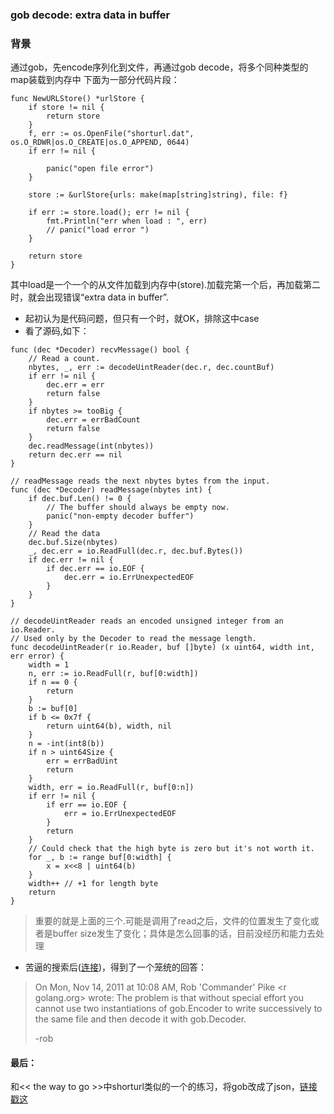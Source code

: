 ### gob decode: extra data in buffer
### 背景
通过gob，先encode序列化到文件，再通过gob decode，将多个同种类型的map装载到内存中
下面为一部分代码片段：
```
func NewURLStore() *urlStore {
	if store != nil {
		return store
	}
	f, err := os.OpenFile("shorturl.dat", os.O_RDWR|os.O_CREATE|os.O_APPEND, 0644)
	if err != nil {

		panic("open file error")
	}

	store := &urlStore{urls: make(map[string]string), file: f}

	if err := store.load(); err != nil {
		fmt.Println("err when load : ", err)
		// panic("load error ")
	}

	return store
}
```
其中load是一个一个的从文件加载到内存中(store).加载完第一个后，再加载第二时，就会出现错误“extra data in buffer”.
* 起初认为是代码问题，但只有一个时，就OK，排除这中case
* 看了源码,如下：

```
func (dec *Decoder) recvMessage() bool {
	// Read a count.
	nbytes, _, err := decodeUintReader(dec.r, dec.countBuf)
	if err != nil {
		dec.err = err
		return false
	}
	if nbytes >= tooBig {
		dec.err = errBadCount
		return false
	}
	dec.readMessage(int(nbytes))
	return dec.err == nil
}

// readMessage reads the next nbytes bytes from the input.
func (dec *Decoder) readMessage(nbytes int) {
	if dec.buf.Len() != 0 {
		// The buffer should always be empty now.
		panic("non-empty decoder buffer")
	}
	// Read the data
	dec.buf.Size(nbytes)
	_, dec.err = io.ReadFull(dec.r, dec.buf.Bytes())
	if dec.err != nil {
		if dec.err == io.EOF {
			dec.err = io.ErrUnexpectedEOF
		}
	}
}

// decodeUintReader reads an encoded unsigned integer from an io.Reader.
// Used only by the Decoder to read the message length.
func decodeUintReader(r io.Reader, buf []byte) (x uint64, width int, err error) {
	width = 1
	n, err := io.ReadFull(r, buf[0:width])
	if n == 0 {
		return
	}
	b := buf[0]
	if b <= 0x7f {
		return uint64(b), width, nil
	}
	n = -int(int8(b))
	if n > uint64Size {
		err = errBadUint
		return
	}
	width, err = io.ReadFull(r, buf[0:n])
	if err != nil {
		if err == io.EOF {
			err = io.ErrUnexpectedEOF
		}
		return
	}
	// Could check that the high byte is zero but it's not worth it.
	for _, b := range buf[0:width] {
		x = x<<8 | uint64(b)
	}
	width++ // +1 for length byte
	return
}

```
>重要的就是上面的三个.可能是调用了read之后，文件的位置发生了变化或者是buffer size发生了变化；具体是怎么回事的话，目前没经历和能力去处理  
* 苦逼的搜索后([连接](http://comments.gmane.org/gmane.comp.lang.go.general/44484))，得到了一个笼统的回答：
>On Mon, Nov 14, 2011 at 10:08 AM, Rob 'Commander' Pike <r <at> golang.org> wrote:
>The problem is that without special effort you cannot use two
>instantiations of gob.Encoder to write successively to the same file
>and then decode it with gob.Decoder.
>
>-rob

#### 最后：
和<< the way to go >>中shorturl类似的一个的练习，将gob改成了json，[链接戳这](https://github.com/nf/goto/commit/16269b8a90b00b7e12331f6632526195b8c3a19f#diff-2)
